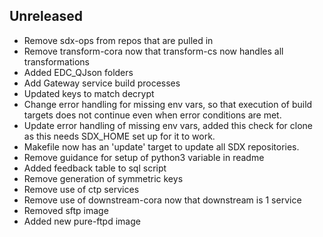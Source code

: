 ## Unreleased
- Remove sdx-ops from repos that are pulled in
- Remove transform-cora now that transform-cs now handles all transformations
- Added EDC_QJson folders
- Add Gateway service build processes
- Updated keys to match decrypt
- Change error handling for missing env vars, so that execution of build targets does not continue even when error conditions are met.
- Update error handling of missing env vars, added this check for clone as this needs SDX_HOME set up for it to work.
- Makefile now has an 'update' target to update all SDX repositories.
- Remove guidance for setup of python3 variable in readme
- Added feedback table to sql script
- Remove generation of symmetric keys
- Remove use of ctp services
- Remove use of downstream-cora now that downstream is 1 service
- Removed sftp image 
- Added new pure-ftpd image
